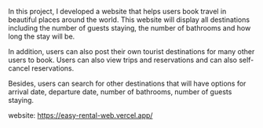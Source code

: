 In this project, I developed a website that helps users book travel in beautiful places around the world. This website will display all destinations including the number of guests staying, the number of bathrooms and how long the stay will be. 

In addition, users can also post their own tourist destinations for many other users to book. Users can also view trips and reservations and can also self-cancel reservations.

Besides, users can search for other destinations that will have options for arrival date, departure date, number of bathrooms, number of guests staying.


website: https://easy-rental-web.vercel.app/


